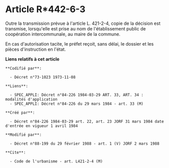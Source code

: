 # Article R*442-6-3

Outre la transmission prévue à l'article L. 421-2-4, copie de la décision est transmise, lorsqu'elle est prise au nom de
l'établissement public de coopération intercommunale, au maire de la commune.

En cas d'autorisation tacite, le préfet reçoit, sans délai, le dossier et les pièces d'instruction en l'état.

**Liens relatifs à cet article**

	**Codifié par**:

	  - Décret n°73-1023 1973-11-08

	**Liens**:

	  - SPEC_APPLI: Décret n°84-226 1984-03-29 ART. 33, ART. 34 : modalités d'application
	  - SPEC_APPLI: Décret n°84-226 du 29 mars 1984 - art. 33 (M)

	**Créé par**:

	  - Décret n°84-226 1984-03-29 art. 22, art. 23 JORF 31 mars 1984 date d'entrée en vigueur 1 avril 1984

	**Modifié par**:

	  - Décret n°88-199 du 29 février 1988 - art. 1 (V) JORF 2 mars 1988

	**Cite**:

	  - Code de l'urbanisme - art. L421-2-4 (M)
